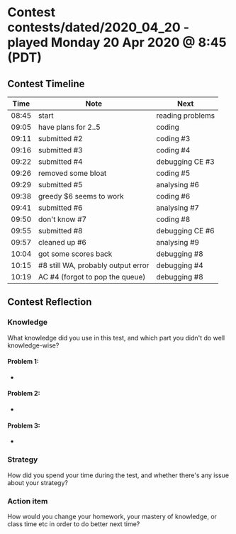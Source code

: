 # Contest contests/dated/2020_04_20 - played Monday 20 Apr 2020 @ 8:45 (PDT)

## Contest Timeline

| Time | Note | Next |
|----|----|----|
08:45 | start | reading problems
09:05 | have plans for 2..5 | coding
09:11 | submitted #2 | coding #3
09:16 | submitted #3 | coding #4
09:22 | submitted #4 | debugging CE #3
09:26 | removed some bloat | coding #5
09:29 | submitted #5 | analysing #6
09:38 | greedy $6 seems to work | coding #6
09:41 | submitted #6 | analysing #7
09:50 | don't know #7 | coding #8
09:55 | submitted #8 | debugging CE #6
09:57 | cleaned up #6 | analysing #9
10:04 | got some scores back | debugging #8
10:15 | #8 still WA, probably output error | debugging #4
10:19 | AC #4 (forgot to pop the queue) | debugging #8

## Contest Reflection

### Knowledge
What knowledge did you use in this test, and which part you didn't do well knowledge-wise?

#### Problem 1:

-

#### Problem 2:

-

#### Problem 3:

-

### Strategy
How did you spend your time during the test, and whether there's any issue about your strategy?

### Action item
How would you change your homework, your mastery of knowledge, or class time etc in order to do better next time?
